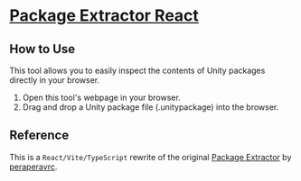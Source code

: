 # [Package Extractor React](https://package-extrator-react.vercel.app/)

## How to Use

This tool allows you to easily inspect the contents of Unity packages directly in your browser.

1. Open this tool's webpage in your browser.
2. Drag and drop a Unity package file (.unitypackage) into the browser.

## Reference

This is a `React/Vite/TypeScript` rewrite of the original [Package Extractor](https://github.com/peraperavrc/package-extractor) by [peraperavrc](https://x.com/peraperavrc).
